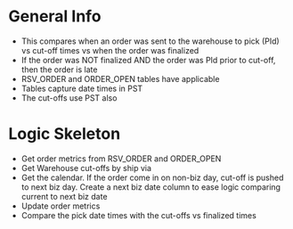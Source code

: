 
# General Info

- This compares when an order was sent to the warehouse to pick (PId) vs cut-off times vs when the order was finalized
- If the order was NOT finalized AND the order was PId prior to cut-off, then the order is late
- RSV_ORDER and ORDER_OPEN tables have applicable
- Tables capture date times in PST
- The cut-offs use PST also

# Logic Skeleton

- Get order metrics from RSV_ORDER and ORDER_OPEN
- Get Warehouse cut-offs by ship via
- Get the calendar.  If the order come in on non-biz day, cut-off is pushed to next biz day.  Create a next biz date column to ease logic comparing current to next biz date
- Update order metrics
- Compare the pick date times with the cut-offs vs finalized times

